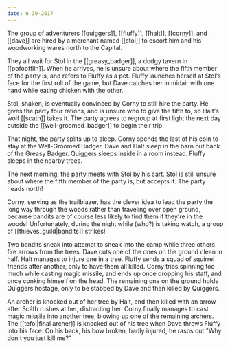 ```yaml
---
date: 6-30-2017
---
```


The group of adventurers [[quiggers]], [[fluffy]], [[halt]], [[corny]], and
[[dave]] are hired by a merchant named [[stol]] to escort him and his
woodworking wares north to the Capital.

They all wait for Stol in the [[greasy_badger]], a dodgy tavern in
[[pofoofflin]].  When he arrives, he is unsure about where the fifth member of
the party is, and refers to Fluffy as a pet. Fluffy launches herself at Stol's
face for the first roll of the game, but Dave catches her in midair with one
hand while eating chicken with the other.

Stol, shaken, is eventually convinced by Corny to still hire the party. He
gives the party four rations, and is unsure who to give the fifth to, so Halt's
wolf [[scath]] takes it. The party agrees to regroup at first light the next
day outside the [[well-groomed_badger]] to begin their trip.

That night, the party splits up to sleep. Corny spends the last of his coin to
stay at the Well-Groomed Badger. Dave and Halt sleep in the barn out back of
the Greasy Badger. Quiggers sleeps inside in a room instead. Fluffy sleeps in
the nearby trees.

The next morning, the party meets with Stol by his cart. Stol is still unsure
about where the fifth member of the party is, but accepts it. The party heads
north!

Corny, serving as the trailblazer, has the clever idea to lead the party the
long way through the woods rather than traveling over open ground, because
bandits are of course less likely to find them if they're in the woods!
Unfortunately, during the night while (who?) is taking watch, a group of
[[thieves_guild|bandits]] strikes!

Two bandits sneak into attempt to sneak into the camp while three others fire
arrows from the trees. Dave cuts one of the ones on the ground clean in half.
Halt manages to injure one in a tree. Fluffy sends a squad of squirrel friends
after another, only to have them all killed. Corny tries spinning too much
while casting magic missile, and ends up once dropping his staff, and once
conking himself on the head. The remaining one on the ground holds Quiggers
hostage, only to be stabbed by Dave and then killed by Quiggers.

An archer is knocked out of her tree by Halt, and then killed with an arrow
after Scáth rushes at her, distracting her.  Corny finally manages to cast
magic missile into another tree, blowing up one of the remaining archers. The
[[tefol|final archer]] is knocked out of his tree when Dave throws Fluffy into
his face. On his back, his bow broken, badly injured, he rasps out "Why don't
you just kill me?"
